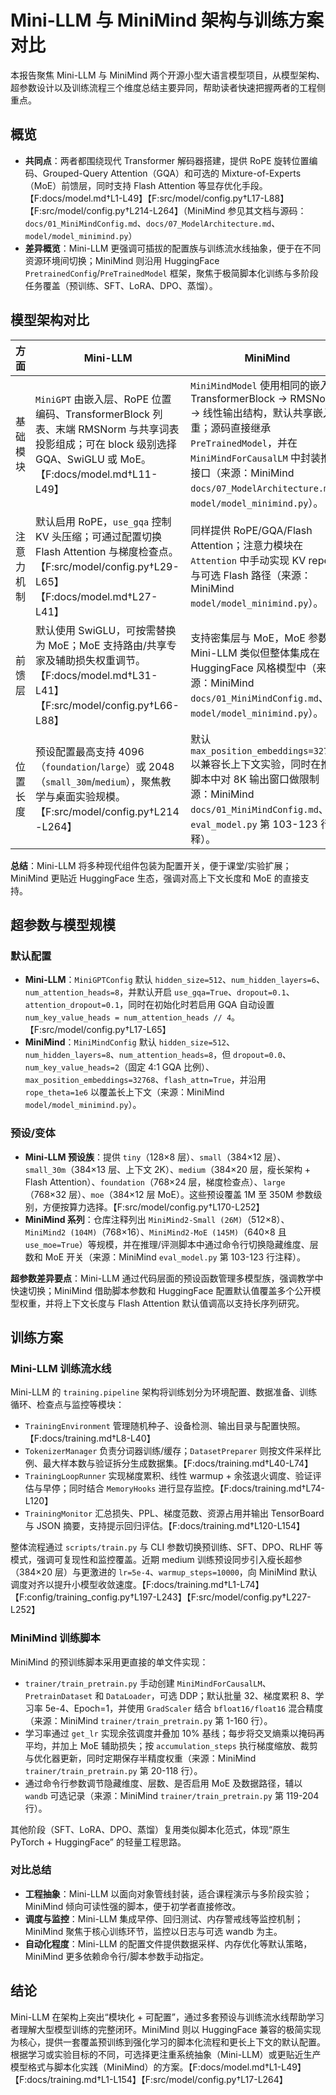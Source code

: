 # Mini-LLM 与 MiniMind 架构与训练方案对比

本报告聚焦 Mini-LLM 与 MiniMind 两个开源小型大语言模型项目，从模型架构、超参数设计以及训练流程三个维度总结主要异同，帮助读者快速把握两者的工程侧重点。

## 概览

- **共同点**：两者都围绕现代 Transformer 解码器搭建，提供 RoPE 旋转位置编码、Grouped-Query Attention（GQA）和可选的 Mixture-of-Experts（MoE）前馈层，同时支持 Flash Attention 等显存优化手段。【F:docs/model.md†L1-L49】【F:src/model/config.py†L17-L88】【F:src/model/config.py†L214-L264】（MiniMind 参见其文档与源码：`docs/01_MiniMindConfig.md`、`docs/07_ModelArchitecture.md`、`model/model_minimind.py`）
- **差异概览**：Mini-LLM 更强调可插拔的配置族与训练流水线抽象，便于在不同资源环境间切换；MiniMind 则沿用 HuggingFace `PretrainedConfig`/`PreTrainedModel` 框架，聚焦于极简脚本化训练与多阶段任务覆盖（预训练、SFT、LoRA、DPO、蒸馏）。

## 模型架构对比

| 方面 | Mini-LLM | MiniMind |
| --- | --- | --- |
| 基础模块 | `MiniGPT` 由嵌入层、RoPE 位置编码、TransformerBlock 列表、末端 RMSNorm 与共享词表投影组成；可在 block 级别选择 GQA、SwiGLU 或 MoE。【F:docs/model.md†L11-L49】 | `MiniMindModel` 使用相同的嵌入 → TransformerBlock → RMSNorm → 线性输出结构，默认共享嵌入权重；源码直接继承 `PreTrainedModel`，并在 `MiniMindForCausalLM` 中封装推理接口（来源：MiniMind `docs/07_ModelArchitecture.md`、`model/model_minimind.py`）。 |
| 注意力机制 | 默认启用 RoPE，`use_gqa` 控制 KV 头压缩；可通过配置切换 Flash Attention 与梯度检查点。【F:src/model/config.py†L29-L65】【F:docs/model.md†L27-L41】 | 同样提供 RoPE/GQA/Flash Attention；注意力模块在 `Attention` 中手动实现 KV repeat 与可选 Flash 路径（来源：MiniMind `model/model_minimind.py`）。 |
| 前馈层 | 默认使用 SwiGLU，可按需替换为 MoE；MoE 支持路由/共享专家及辅助损失权重调节。【F:docs/model.md†L31-L41】【F:src/model/config.py†L66-L88】 | 支持密集层与 MoE，MoE 参数与 Mini-LLM 类似但整体集成在 HuggingFace 风格模型中（来源：MiniMind `docs/01_MiniMindConfig.md`、`model/model_minimind.py`）。 |
| 位置长度 | 预设配置最高支持 4096（`foundation`/`large`）或 2048（`small_30m`/`medium`），聚焦教学与桌面实验规模。【F:src/model/config.py†L214-L264】 | 默认 `max_position_embeddings=32768` 以兼容长上下文实验，同时在推理脚本中对 8K 输出窗口做限制（来源：MiniMind `docs/01_MiniMindConfig.md`、`eval_model.py` 第 103-123 行注释）。 |

**总结**：Mini-LLM 将多种现代组件包装为配置开关，便于课堂/实验扩展；MiniMind 更贴近 HuggingFace 生态，强调对高上下文长度和 MoE 的直接支持。

## 超参数与模型规模

### 默认配置

- **Mini-LLM**：`MiniGPTConfig` 默认 `hidden_size=512`、`num_hidden_layers=6`、`num_attention_heads=8`，并默认开启 `use_gqa=True`、`dropout=0.1`、`attention_dropout=0.1`，同时在初始化时若启用 GQA 自动设置 `num_key_value_heads = num_attention_heads // 4`。【F:src/model/config.py†L17-L65】
- **MiniMind**：`MiniMindConfig` 默认 `hidden_size=512`、`num_hidden_layers=8`、`num_attention_heads=8`，但 `dropout=0.0`、`num_key_value_heads=2`（固定 4:1 GQA 比例）、`max_position_embeddings=32768`、`flash_attn=True`，并沿用 `rope_theta=1e6` 以覆盖长上下文（来源：MiniMind `model/model_minimind.py`）。

### 预设/变体

- **Mini-LLM 预设族**：提供 `tiny`（128×8 层）、`small`（384×12 层）、`small_30m`（384×13 层、上下文 2K）、`medium`（384×20 层，瘦长架构 + Flash Attention）、`foundation`（768×24 层，梯度检查点）、`large`（768×32 层）、`moe`（384×12 层 MoE）。这些预设覆盖 1M 至 350M 参数级别，方便按算力选择。【F:src/model/config.py†L170-L252】
- **MiniMind 系列**：仓库注释列出 `MiniMind2-Small (26M)`（512×8）、`MiniMind2 (104M)`（768×16）、`MiniMind2-MoE (145M)`（640×8 且 `use_moe=True`）等规模，并在推理/评测脚本中通过命令行切换隐藏维度、层数和 MoE 开关（来源：MiniMind `eval_model.py` 第 103-123 行注释）。

**超参数差异要点**：Mini-LLM 通过代码层面的预设函数管理多模型族，强调教学中快速切换；MiniMind 借助脚本参数和 HuggingFace 配置默认值覆盖多个公开模型权重，并将上下文长度与 Flash Attention 默认值调高以支持长序列研究。

## 训练方案

### Mini-LLM 训练流水线

Mini-LLM 的 `training.pipeline` 架构将训练划分为环境配置、数据准备、训练循环、检查点与监控等模块：

- `TrainingEnvironment` 管理随机种子、设备检测、输出目录与配置快照。【F:docs/training.md†L8-L40】
- `TokenizerManager` 负责分词器训练/缓存；`DatasetPreparer` 则按文件采样比例、最大样本数与验证拆分生成数据集。【F:docs/training.md†L40-L74】
- `TrainingLoopRunner` 实现梯度累积、线性 warmup + 余弦退火调度、验证评估与早停；同时结合 `MemoryHooks` 进行显存监控。【F:docs/training.md†L74-L120】
- `TrainingMonitor` 汇总损失、PPL、梯度范数、资源占用并输出 TensorBoard 与 JSON 摘要，支持提示回归评估。【F:docs/training.md†L120-L154】

整体流程通过 `scripts/train.py` 与 CLI 参数切换预训练、SFT、DPO、RLHF 等模式，强调可复现性和监控覆盖。近期 medium 训练预设同步引入瘦长超参（384×20 层）与更激进的 `lr=5e-4`、`warmup_steps=10000`，向 MiniMind 默认调度对齐以提升小模型收敛速度。【F:docs/training.md†L1-L74】【F:config/training_config.py†L197-L243】【F:src/model/config.py†L227-L252】

### MiniMind 训练脚本

MiniMind 的预训练脚本采用更直接的单文件实现：

- `trainer/train_pretrain.py` 手动创建 `MiniMindForCausalLM`、`PretrainDataset` 和 `DataLoader`，可选 DDP；默认批量 32、梯度累积 8、学习率 5e-4、Epoch=1，并使用 `GradScaler` 结合 `bfloat16/float16` 混合精度（来源：MiniMind `trainer/train_pretrain.py` 第 1-160 行）。
- 学习率通过 `get_lr` 实现余弦调度并叠加 10% 基线；每步将交叉熵乘以掩码再平均，并加上 MoE 辅助损失；按 `accumulation_steps` 执行梯度缩放、裁剪与优化器更新，同时定期保存半精度权重（来源：MiniMind `trainer/train_pretrain.py` 第 20-118 行）。
- 通过命令行参数调节隐藏维度、层数、是否启用 MoE 及数据路径，辅以 `wandb` 可选记录（来源：MiniMind `trainer/train_pretrain.py` 第 119-204 行）。

其他阶段（SFT、LoRA、DPO、蒸馏）复用类似脚本化范式，体现“原生 PyTorch + HuggingFace” 的轻量工程思路。

### 对比总结

- **工程抽象**：Mini-LLM 以面向对象管线封装，适合课程演示与多阶段实验；MiniMind 倾向可读性强的脚本，便于初学者直接修改。
- **调度与监控**：Mini-LLM 集成早停、回归测试、内存警戒线等监控机制；MiniMind 聚焦于核心训练环节，监控以日志与可选 wandb 为主。
- **自动化程度**：Mini-LLM 的配置文件提供数据采样、内存优化等默认策略，MiniMind 更多依赖命令行/脚本参数手动指定。

## 结论

Mini-LLM 在架构上突出“模块化 + 可配置”，通过多套预设与训练流水线帮助学习者理解大型模型训练的完整闭环。MiniMind 则以 HuggingFace 兼容的极简实现为核心，提供一套覆盖预训练到强化学习的脚本化流程和更长上下文的默认配置。根据学习或实验目标的不同，可选择更注重系统抽象（Mini-LLM）或更贴近生产模型格式与脚本化实践（MiniMind）的方案。【F:docs/model.md†L1-L49】【F:docs/training.md†L1-L154】【F:src/model/config.py†L17-L264】
